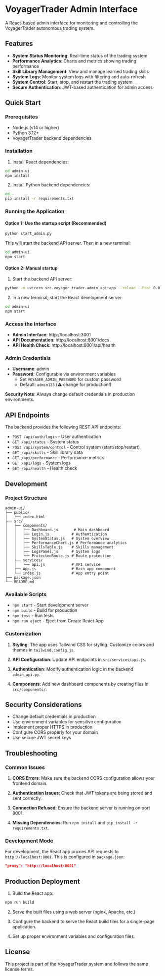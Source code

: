 # VoyagerTrader Admin Interface

A React-based admin interface for monitoring and controlling the VoyagerTrader autonomous trading system.

## Features

- **System Status Monitoring**: Real-time status of the trading system
- **Performance Analytics**: Charts and metrics showing trading performance
- **Skill Library Management**: View and manage learned trading skills
- **System Logs**: Monitor system logs with filtering and auto-refresh
- **System Control**: Start, stop, and restart the trading system
- **Secure Authentication**: JWT-based authentication for admin access

## Quick Start

### Prerequisites

- Node.js (v14 or higher)
- Python 3.12+
- VoyagerTrader backend dependencies

### Installation

1. Install React dependencies:
```bash
cd admin-ui
npm install
```

2. Install Python backend dependencies:
```bash
cd ..
pip install -r requirements.txt
```

### Running the Application

#### Option 1: Use the startup script (Recommended)
```bash
python start_admin.py
```
This will start the backend API server. Then in a new terminal:
```bash
cd admin-ui
npm start
```

#### Option 2: Manual startup
1. Start the backend API server:
```bash
python -m uvicorn src.voyager_trader.admin_api:app --reload --host 0.0.0.0 --port 8001
```

2. In a new terminal, start the React development server:
```bash
cd admin-ui
npm start
```

### Access the Interface

- **Admin Interface**: http://localhost:3001
- **API Documentation**: http://localhost:8001/docs
- **API Health Check**: http://localhost:8001/api/health

### Admin Credentials

- **Username**: admin
- **Password**: Configurable via environment variables
  - Set `VOYAGER_ADMIN_PASSWORD` for custom password
  - Default: `admin123` (⚠️ change for production!)

**Security Note**: Always change default credentials in production environments.

## API Endpoints

The backend provides the following REST API endpoints:

- `POST /api/auth/login` - User authentication
- `GET /api/status` - System status
- `POST /api/system/control` - Control system (start/stop/restart)
- `GET /api/skills` - Skill library data
- `GET /api/performance` - Performance metrics
- `GET /api/logs` - System logs
- `GET /api/health` - Health check

## Development

### Project Structure

```
admin-ui/
├── public/
│   └── index.html
├── src/
│   ├── components/
│   │   ├── Dashboard.js       # Main dashboard
│   │   ├── Login.js          # Authentication
│   │   ├── SystemStatus.js   # System overview
│   │   ├── PerformanceChart.js # Performance analytics
│   │   ├── SkillsTable.js    # Skills management
│   │   ├── LogsPanel.js      # System logs
│   │   └── ProtectedRoute.js # Route protection
│   ├── services/
│   │   └── api.js            # API service
│   ├── App.js                # Main app component
│   └── index.js              # App entry point
├── package.json
└── README.md
```

### Available Scripts

- `npm start` - Start development server
- `npm build` - Build for production
- `npm test` - Run tests
- `npm run eject` - Eject from Create React App

### Customization

1. **Styling**: The app uses Tailwind CSS for styling. Customize colors and themes in `tailwind.config.js`.

2. **API Configuration**: Update API endpoints in `src/services/api.js`.

3. **Authentication**: Modify authentication logic in the backend `admin_api.py`.

4. **Components**: Add new dashboard components by creating files in `src/components/`.

## Security Considerations

- Change default credentials in production
- Use environment variables for sensitive configuration
- Implement proper HTTPS in production
- Configure CORS properly for your domain
- Use secure JWT secret keys

## Troubleshooting

### Common Issues

1. **CORS Errors**: Make sure the backend CORS configuration allows your frontend domain.

2. **Authentication Issues**: Check that JWT tokens are being stored and sent correctly.

3. **Connection Refused**: Ensure the backend server is running on port 8001.

4. **Missing Dependencies**: Run `npm install` and `pip install -r requirements.txt`.

### Development Mode

For development, the React app proxies API requests to `http://localhost:8001`. This is configured in `package.json`:

```json
"proxy": "http://localhost:8001"
```

## Production Deployment

1. Build the React app:
```bash
npm run build
```

2. Serve the built files using a web server (nginx, Apache, etc.)

3. Configure the backend to serve the React build files for a single-page application.

4. Set up proper environment variables and configuration files.

## License

This project is part of the VoyagerTrader system and follows the same license terms.